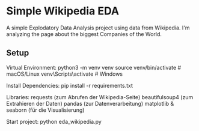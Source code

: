 # Simple Wikipedia EDA

A simple Explodatory Data Analysis project using data from Wikipedia.
I'm analyzing the page about the biggest Companies of the World.

## Setup
Virtual Environment:
    python3 -m venv venv
    source venv/bin/activate  # macOS/Linux
    venv\Scripts\activate     # Windows

Install Dependencies:
    pip install -r requirements.txt 

Libraries:
    requests (zum Abrufen der Wikipedia-Seite)
    beautifulsoup4 (zum Extrahieren der Daten)
    pandas (zur Datenverarbeitung)
    matplotlib & seaborn (für die Visualisierung)

Start project:
    python eda_wikipedia.py
